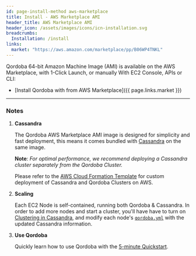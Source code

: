 ```yaml
---
id: page-install-method aws-marketplace
title: Install - AWS Marketplace AMI
header_title: AWS Marketplace AMI
header_icon: /assets/images/icons/icn-installation.svg
breadcrumbs:
  Installation: /install
links:
  market: "https://aws.amazon.com/marketplace/pp/B06WP4TNKL"
---
```


Qordoba 64-bit Amazon Machine Image (AMI) is available on the AWS Marketplace, with 1-Click Launch, or manually With EC2 Console, APIs or CLI:

- [Install Qordoba with from AWS Marketplace]({{ page.links.market }})

----

### Notes

1. **Cassandra**

    The Qordoba AWS Marketplace AMI image is designed for simplicity and fast deployment, this means it comes bundled with [Cassandra](/about/faq/#how-does-it-work) on the same image.

    **Note**: *For optimal performance, we recommend deploying a Cassandra cluster separately from the Qordoba Cluster.*

    Please refer to the [AWS Cloud Formation Template](/install/aws-cloudformation) for custom deployment of Cassandra and Qordoba Clusters on AWS.

2. **Scaling**

    Each EC2 Node is self-contained, running both Qordoba & Cassandra. In order to add more nodes and start a cluster, you'll have have to turn on [Clustering in Cassandra](/about/faq/#apache-cassandra), and modify each node's [`qordoba.yml`](https://getkong.org/docs/0.5.x/configuration/#databases_available) with the updated Cassandra information.

3. **Use Qordoba**

    Quickly learn how to use Qordoba with the [5-minute Quickstart](/docs/latest/getting-started/quickstart).
